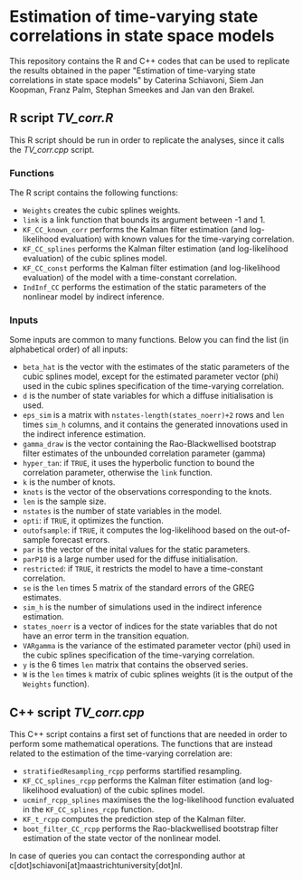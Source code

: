 # Estimation of time-varying state correlations in state space models

This repository contains the R and C++ codes that can be used to replicate the results obtained in the paper "Estimation of time-varying state correlations in state space models" by Caterina Schiavoni, Siem Jan Koopman, Franz Palm, Stephan Smeekes and Jan van den Brakel.


## R script *TV_corr.R*

This R script should be run in order to replicate the analyses, since it calls the *TV_corr.cpp* script. 

### Functions
The R script contains the following functions:
* ``Weights`` creates the cubic splines weights.
* ``link`` is a link function that bounds its argument between -1 and 1.
* ``KF_CC_known_corr`` performs the Kalman filter estimation (and log-likelihood evaluation) with known values for the time-varying correlation.
* ``KF_CC_splines`` performs the Kalman filter estimation (and log-likelihood evaluation) of the cubic splines model.
* ``KF_CC_const`` performs the Kalman filter estimation (and log-likelihood evaluation) of the model with a time-constant correlation.
* ``IndInf_CC`` performs the estimation of the static parameters of the nonlinear model by indirect inference.

### Inputs
Some inputs are common to many functions. Below you can find the list (in alphabetical order) of all inputs:
* ``beta_hat`` is the vector with the estimates of the static parameters of the cubic splines model, except for the estimated parameter vector (phi) used in the cubic splines specification of the time-varying correlation.
* ``d`` is the number of state variables for which a diffuse initialisation is used.
* ``eps_sim`` is a matrix with ``nstates-length(states_noerr)+2`` rows and ``len`` times ``sim_h`` columns, and it contains the generated innovations used in the indirect inference estimation.
* ``gamma_draw`` is the vector containing the Rao-Blackwellised bootstrap filter estimates of the unbounded correlation parameter (gamma)
* ``hyper_tan``: if ``TRUE``, it uses the hyperbolic function to bound the correlation parameter, otherwise the ``link`` function.
* ``k`` is the number of knots.
* ``knots`` is the vector of the observations corresponding to the knots.
* ``len`` is the sample size.
* ``nstates`` is the number of state variables in the model.
* ``opti``: if ``TRUE``, it optimizes the function.
* ``outofsample``: if ``TRUE``, it computes the log-likelihood based on the out-of-sample forecast errors.
* ``par`` is the vector of the inital values for the static parameters.
* ``parP10`` is a large number used for the diffuse initialisation.
* ``restricted``:  if ``TRUE``, it restricts the model to have a time-constant correlation.
* ``se`` is the ``len`` times 5 matrix of the standard errors of the GREG estimates.
* ``sim_h`` is the number of simulations used in the indirect inference estimation.
* ``states_noerr`` is a vector of indices for the state variables that do not have an error term in the transition equation.
* ``VARgamma`` is the variance of the estimated parameter vector (phi) used in the cubic splines specification of the time-varying correlation.
* ``y`` is the 6 times ``len`` matrix that contains the observed series.
* ``W`` is the ``len`` times ``k`` matrix of cubic splines weights (it is the output of the ``Weights`` function).


## C++ script *TV_corr.cpp*

This C++ script contains a first set of functions that are needed in order to perform some mathematical operations. The functions that are instead related to the estimation of the time-varying correlation are:
* ``stratifiedResampling_rcpp`` performs startified resampling.
* ``KF_CC_splines_rcpp`` performs the Kalman filter estimation (and log-likelihood evaluation) of the cubic splines model.
* ``ucminf_rcpp_splines`` maximises the the log-likelihood function evaluated in the ``KF_CC_splines_rcpp`` function.
* ``KF_t_rcpp`` computes the prediction step of the Kalman filter.
* ``boot_filter_CC_rcpp`` performs the Rao-blackwellised bootstrap filter estimation of the state vector of the nonlinear model.


In case of queries you can contact the corresponding author at c[dot]schiavoni[at]maastrichtuniversity[dot]nl.
